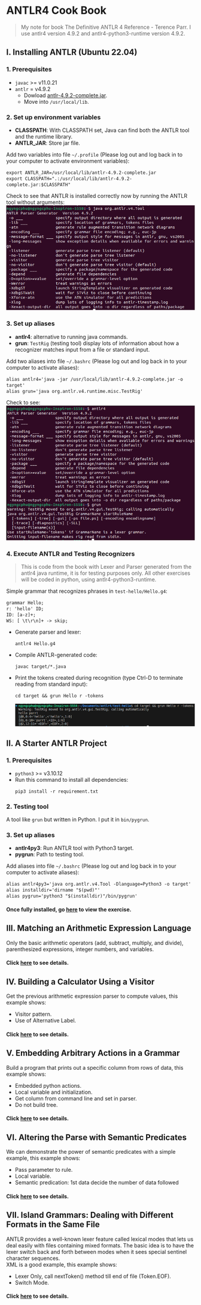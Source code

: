 # ANTLR4 Cook Book

> My note for book The Definitive ANTLR 4 Reference - Terence Parr. I use antlr4 version 4.9.2 and antlr4-python3-runtime version 4.9.2.

## I. Installing ANTLR (Ubuntu 22.04)

### 1. Prerequisites
- `javac` >= v11.0.21
- `antlr` = v4.9.2
  - Dowload [antlr-4.9.2-complete.jar](https://www.antlr.org/download/antlr-4.9.2-complete.jar).
  - Move into `/usr/local/lib`.
### 2. Set up environment variables
- **CLASSPATH**: With CLASSPATH set, Java can find both the ANTLR tool and the runtime library.
- **ANTLR_JAR**: Store jar file.

Add two variables into file `~/.profile` (Please log out and log back in to your computer to activate environment variables):
```
export ANTLR_JAR=/usr/local/lib/antlr-4.9.2-complete.jar
export CLASSPATH=".:/usr/local/lib/antlr-4.9.2-complete.jar:$CLASSPATH"
```
Check to see that ANTLR is installed correctly now by running the ANTLR tool without arguments:  
![](./assets/launch-org.antlr.v4.Tool.png)

### 3. Set up aliases
- **antlr4**: alternative to running java commands.
- **grun**: `TestRig` (testing tool) display lots of information about how a recognizer matches input from a file or standard input.

Add two aliases into file `~/.bashrc` (Please log out and log back in to your computer to activate aliases):
```
alias antlr4='java -jar /usr/local/lib/antlr-4.9.2-complete.jar -o target'
alias grun='java org.antlr.v4.runtime.misc.TestRig'
```
Check to see:  
![](./assets/antlr4-grun-aliases.png)

### 4. Execute ANTLR and Testing Recognizers
> This is code from the book with Lexer and Parser generated from the antlr4 java runtime, it is for testing purposes only. All other exercises will be coded in python, using antlr4-python3-runtime.

Simple grammar that recognizes phrases in `test-hello/Hello.g4`:
```antlr4
grammar Hello;
r: 'hello' ID;
ID: [a-z]+;
WS: [ \t\r\n]+ -> skip;
```
- Generate parser and lexer:
    ```
    antlr4 Hello.g4
    ```
- Compile ANTLR-generated code:
    ```
    javac target/*.java
    ```
- Print the tokens created during recognition (type Ctrl-D to terminate reading from standard input):
    ```
    cd target && grun Hello r -tokens
    ```
    ![](./assets/test-grun.png)

## II. A Starter ANTLR Project

### 1. Prerequisites
- `python3` >= v3.10.12
- Run this command to install all dependencies:
    ```
    pip3 install -r requirement.txt
    ```

### 2. Testing tool
A tool like `grun` but written in Python. I put it in `bin/pygrun`.

### 3. Set up aliases
- **antlr4py3**: Run ANTLR tool with Python3 target.
- **pygrun**: Path to testing tool.

Add aliases into file `~/.bashrc` (Please log out and log back in to your computer to activate aliases):
```
alias antlr4py3='java org.antlr.v4.Tool -Dlanguage=Python3 -o target'
alias installdir='dirname "$(pwd)"'
alias pygrun='python3 "$(installdir)"/bin/pygrun'
```

#### Once fully installed, go [here](./01-array/) to view the exercise.

## III. Matching an Arithmetic Expression Language
Only the basic arithmetic operators (add, subtract, multiply, and divide), parenthesized expressions, integer numbers, and variables.
#### Click [here](./02-expr/) to see details.

## IV. Building a Calculator Using a Visitor
Get the previous arithmetic expression parser to compute values, this example shows:
- Visitor pattern.
- Use of Alternative Label.
#### Click [here](./03-calc/) to see details.

## V. Embedding Arbitrary Actions in a Grammar
Build a program that prints out a specific column from rows of data, this example shows:
- Embedded python actions.
- Local variable and initialization.
- Get column from command line and set in parser.
- Do not build tree.
#### Click [here](./04-row/) to see details.

## VI. Altering the Parse with Semantic Predicates
We can demonstrate the power of semantic predicates with a simple example, this example shows:
- Pass parameter to rule.
- Local variable.
- Semantic predication: 1st data decide the number of data followed
#### Click [here](./05-sempred/) to see details.

## VII. Island Grammars: Dealing with Different Formats in the Same File
ANTLR provides a well-known lexer feature called lexical modes that lets us deal easily with files containing mixed formats. The basic idea is to have the lexer switch back and forth between modes when it sees special sentinel character sequences.  
XML is a good example, this example shows:
- Lexer Only, call nextToken() method till end of file (Token.EOF).
- Switch Mode.
#### Click [here](./06-xml/) to see details.